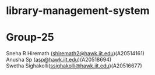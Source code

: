 # library-management-system
# Group-25

Sneha R Hiremath (shiremath2@hawk.iit.edu)(A20514161)\
Anusha Sp (asp@hawk.iit.edu)(A20518694)\
Swetha Sighakolli(ssighakolli@hawk.iit.edu)(A20516677)
